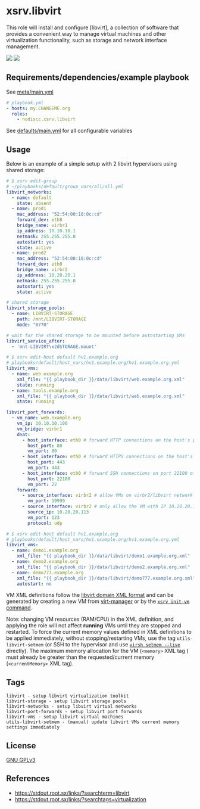 # xsrv.libvirt

This role will install and configure [libvirt], a collection of software that provides a convenient way to manage virtual machines and other virtualization functionality, such as storage and network interface management.

[![](https://i.imgur.com/KLtl38W.png)](https://i.imgur.com/AbZkpvF.png)
[![](https://i.imgur.com/aZ6rtn3.png)](https://i.imgur.com/XNCGMBr.png)

## Requirements/dependencies/example playbook

See [meta/main.yml](meta/main.yml)

```yaml
# playbook.yml
- hosts: my.CHANGEME.org
  roles:
    - nodiscc.xsrv.libvirt
```

See [defaults/main.yml](defaults/main.yml) for all configurable variables

## Usage

Below is an example of a simple setup with 2 libvirt hypervisors using shared storage:

```yaml
# $ xsrv edit-group
# ~/playbooks/default/group_vars/all/all.yml
libvirt_networks:
  - name: default
    state: absent
  - name: prod1
    mac_address: "52:54:00:18:0c:cd"
    forward_dev: eth0
    bridge_name: virbr1
    ip_address: 10.10.10.1
    netmask: 255.255.255.0
    autostart: yes
    state: active
  - name: prod2
    mac_address: "52:54:00:18:0c:cd"
    forward_dev: eth0
    bridge_name: virbr2
    ip_address: 10.20.20.1
    netmask: 255.255.255.0
    autostart: yes
    state: active

# shared storage
libvirt_storage_pools:
  - name: LIBVIRT-STORAGE
    path: /mnt/LIBVIRT-STORAGE
    mode: "0770"

# wait for the shared storage to be mounted before autostarting VMs
libvirt_service_after:
  - 'mnt-LIBVIRT\x2dSTORAGE.mount'
```

```yaml
# $ xsrv edit-host default hv1.example.org
# playbooks/default/host_vars/hv1.example.org/hv1.example.org.yml
libvirt_vms:
  - name: web.example.org
    xml_file: "{{ playbook_dir }}/data/libvirt/web.example.org.xml"
    state: running
  - name: tools.example.org
    xml_file: "{{ playbook_dir }}/data/libvirt/web.example.org.xml"
    state: running

libvirt_port_forwards:
  - vm_name: web.example.org
    vm_ip: 10.10.10.100
    vm_bridge: virbr1
    dnat:
      - host_interface: eth0 # forward HTTP connections on the host's public interface to this VM
        host_port: 80
        vm_port: 80
      - host_interface: eth0 # forward HTTPS connections on the host's public interface to this VM
        host_port: 443
        vm_port: 443
      - host_interface: eth0 # forward SSH connections on port 22100 of the host's public interface to this VM on port 22
        host_port: 22100
        vm_port: 22
    forward:
      - source_interface: virbr2 # allow VMs on virbr2/libvirt network prod2 to access netdata on this VM
        vm_port: 19999
      - source_interface: virbr2 # only allow the VM with IP 10.20.20.113 on virbr2/libvirt network prod2 to access port udp/123 on this VM
        source_ip: 10.20.20.113
        vm_port: 123
        protocol: udp
```

```yaml
# $ xsrv edit-host default hv1.example.org
# playbooks/default/host_vars/hv1.example.org/hv1.example.org.yml
libvirt_vms:
  - name: demo1.example.org
    xml_file: "{{ playbook_dir }}/data/libvirt/demo1.example.org.xml"
  - name: demo2.example.org
    xml_file: "{{ playbook_dir }}/data/libvirt/demo2.example.org.xml"
  - name: demo777.example.org
    xml_file: "{{ playbook_dir }}/data/libvirt/demo777.example.org.xml"
    autostart: no
```

VM XML definitions follow the [libvirt domain XML format](https://libvirt.org/formatdomain.html) and can be generated by creating a new VM from [virt-manager](https://xsrv.readthedocs.io/en/latest/appendices/virt-manager.html) or by the [`xsrv init-vm` command](https://xsrv.readthedocs.io/en/latest/appendices/debian.html#automated-from-a-vm-template).

Note: changing VM resources (RAM/CPU) in the XML definition, and applying the role will not affect **running** VMs until they are stopped and restarted. To force the current memory values defined in XML definitions to be applied immediately, without stopping/restarting VMs, use the tag `utils-libvirt-setmem` (or SSH to the hypervisor and use [`virsh setmem --live`](https://manpages.debian.org/bullseye-backports/libvirt-clients/virsh.1.en.html#setmem) directly). The maximum memory allocation for the VM (`<memory>` XML tag ) must already be greater than the requested/current memory (`<currentMemory>` XML tag).


## Tags

<!--BEGIN TAGS LIST-->
```
libvirt - setup libvirt virtualization toolkit
libvirt-storage - setup libvirt storage pools
libvirt-networks - setup libvirt virtual networks
libvirt-port-forwards - setup libvirt port forwards
libvirt-vms - setup libvirt virtual machines
utils-libvirt-setmem - (manual) update libvirt VMs current memory settings immediately
```
<!--END TAGS LIST-->


## License

[GNU GPLv3](../../LICENSE)

## References

- https://stdout.root.sx/links/?searchterm=libvirt
- https://stdout.root.sx/links/?searchtags=virtualization

